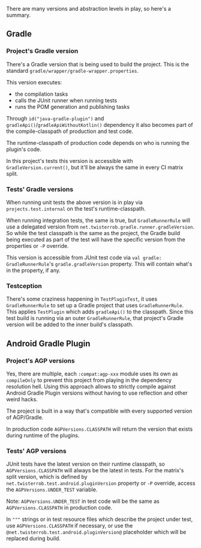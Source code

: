There are many versions and abstraction levels in play, so here's a summary.

## Gradle

### Project's Gradle version
There's a Gradle version that is being used to build the project.
This is the standard `gradle/wrapper/gradle-wrapper.properties`.

This version executes:
 * the compilation tasks
 * calls the JUnit runner when running tests
 * runs the POM generation and publishing tasks

Through `id("java-gradle-plugin")` and `gradleApi()`/`gradleApiWithoutKotlin()` dependency it also becomes part of the compile-classpath of production and test code.

The runtime-classpath of production code depends on who is running the plugin's code.

In this project's tests this version is accessible with `GradleVersion.current()`, but it'll be always the same in every CI matrix split.

### Tests' Gradle versions
When running unit tests the above version is in play via `projects.test.internal` on the test's runtime-classpath.

When running integration tests, the same is true, but `GradleRunnerRule` will use a delegated version from `net.twisterrob.gradle.runner.gradleVersion`. So while the test classpath is the same as the project, the Gradle build being executed as part of the test will have the specific version from the properties or `-P` override.

This version is accessible from JUnit test code via `val gradle: GradleRunnerRule`'s `gradle.gradleVersion` property. This will contain what's in the property, if any.

### Testception
There's some craziness happening in `TestPluginTest`, it uses `GradleRunnerRule` to set up a Gradle project that uses `GradleRunnerRule`. This applies `TestPlugin` which adds `gradleApi()` to the classpath. Since this test build is running via an outer `GradleRunnerRule`, that project's Gradle version will be added to the inner build's classpath.

## Android Gradle Plugin

### Project's AGP versions
Yes, there are multiple, each `:compat:agp-xxx` module uses its own as `compileOnly` to prevent this project from playing in the dependency resolution hell. Using this approach allows to strictly compile against Android Gradle Plugin versions without having to use reflection and other weird hacks.

The project is built in a way that's compatible with every supported version of AGP/Gradle.

In production code `AGPVersions.CLASSPATH` will return the version that exists during runtime of the plugins.

### Tests' AGP versions
JUnit tests have the latest version on their runtime classpath, so `AGPVersions.CLASSPATH` will always be the latest in tests.
For the matrix's split version, which is defined by `net.twisterrob.test.android.pluginVersion` property or `-P` override, access the `AGPVersions.UNDER_TEST` variable.

Note: `AGPVersions.UNDER_TEST` in test code will be the same as `AGPVersions.CLASSPATH` in production code.

In `"""` strings or in test resource files which describe the project under test, use `AGPVersions.CLASSPATH` if necessary, or use the `@net.twisterrob.test.android.pluginVersion@` placeholder which will be replaced during build.
